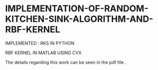 # IMPLEMENTATION-OF-RANDOM-KITCHEN-SINK-ALGORITHM-AND-RBF-KERNEL
IMPLEMENTED :
RKS IN PYTHON 

RBF KERNEL IN MATLAB USING CVX

The details regarding this work can be seen in the pdf file .
